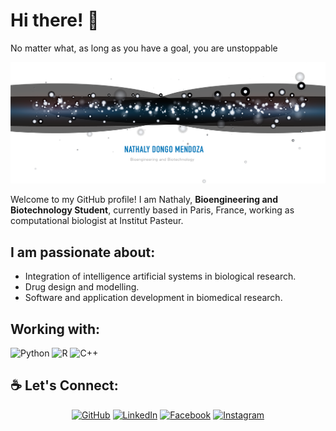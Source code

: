 
# Hi there! 👋
No matter what, as long as you have a goal, you are unstoppable 

<img src=img/top_banner.png>

Welcome to my GitHub profile!
I am Nathaly, <b>Bioengineering and Biotechnology Student</b>, currently based in Paris, France, working as computational biologist at Institut Pasteur.

<h2>  I am passionate about: </h2>

- Integration of intelligence artificial systems in biological research.
- Drug design and modelling.
- Software and application development in biomedical research.


<h2> Working with: </h2>

![Python](https://img.shields.io/badge/python-3670A0?style=for-the-badge&logo=python&logoColor=ffdd54)
![R](https://img.shields.io/badge/r-%23276DC3.svg?style=for-the-badge&logo=r&logoColor=white)
![C++](https://img.shields.io/badge/c-%2300599C.svg?style=for-the-badge&logo=c&logoColor=white)


<h2>☕ Let's Connect: </h2>
<p align="center">
	<a href="https://github.com/NathalyDM"><img src="https://img.icons8.com/bubbles/50/000000/github.png" alt="GitHub"/></a>
	<a href="https://www.linkedin.com/in/nathaly-dongo-mendoza/"><img src="https://img.icons8.com/bubbles/50/000000/linkedin.png" alt="LinkedIn"/></a>
	<a href="https://www.facebook.com/nathalydongom/"><img src="https://img.icons8.com/bubbles/50/000000/facebook-new.png" alt="Facebook"/></a>
	<a href="https://www.instagram.com/dmnathaly/"><img src="https://img.icons8.com/bubbles/50/000000/instagram.png" alt="Instagram"/></a>
</p>
